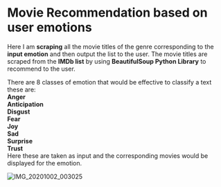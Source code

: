 <h1>Movie Recommendation based on user emotions</h1>
Here I am <b>scraping</b> all the movie titles of the genre corresponding to the <b>input emotion</b> and then output the list to the user.
The movie titles are scraped from the <b>IMDb list</b> by using <b>BeautifulSoup Python Library</b> to recommend to the user.

There are 8 classes of emotion that would be effective to classify a text these are:<br>
<b>Anger</b><br>
<b>Anticipation</b><br>
<b>Disgust</b><br>
<b>Fear</b><br>
<b>Joy</b><br>
<b>Sad</b><br>
<b>Surprise</b><br>
<b>Trust</b><br>
Here these are taken as input and the corresponding movies would be displayed for the emotion.

![IMG_20201002_003025](https://user-images.githubusercontent.com/43890931/94852005-e0c28b80-0446-11eb-8026-0bcb29b4703d.jpg)
